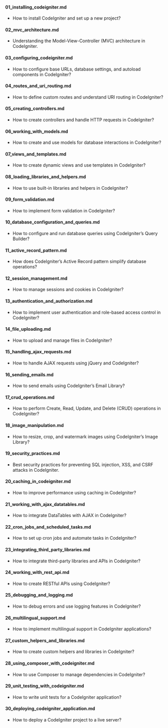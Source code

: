 #### **01_installing_codeigniter.md**  
   - How to install CodeIgniter and set up a new project?  

#### **02_mvc_architecture.md**  
   - Understanding the Model-View-Controller (MVC) architecture in CodeIgniter.  

#### **03_configuring_codeigniter.md**  
   - How to configure base URLs, database settings, and autoload components in CodeIgniter?  

#### **04_routes_and_uri_routing.md**  
   - How to define custom routes and understand URI routing in CodeIgniter?  

#### **05_creating_controllers.md**  
   - How to create controllers and handle HTTP requests in CodeIgniter?  

#### **06_working_with_models.md**  
   - How to create and use models for database interactions in CodeIgniter?  

#### **07_views_and_templates.md**  
   - How to create dynamic views and use templates in CodeIgniter?  

#### **08_loading_libraries_and_helpers.md**  
   - How to use built-in libraries and helpers in CodeIgniter?  

#### **09_form_validation.md**  
   - How to implement form validation in CodeIgniter?  

#### **10_database_configuration_and_queries.md**  
   - How to configure and run database queries using CodeIgniter’s Query Builder?  

#### **11_active_record_pattern.md**  
   - How does CodeIgniter’s Active Record pattern simplify database operations?  

#### **12_session_management.md**  
   - How to manage sessions and cookies in CodeIgniter?  

#### **13_authentication_and_authorization.md**  
   - How to implement user authentication and role-based access control in CodeIgniter?  

#### **14_file_uploading.md**  
   - How to upload and manage files in CodeIgniter?  

#### **15_handling_ajax_requests.md**  
   - How to handle AJAX requests using jQuery and CodeIgniter?  

#### **16_sending_emails.md**  
   - How to send emails using CodeIgniter’s Email Library?  

#### **17_crud_operations.md**  
   - How to perform Create, Read, Update, and Delete (CRUD) operations in CodeIgniter?  

#### **18_image_manipulation.md**  
   - How to resize, crop, and watermark images using CodeIgniter’s Image Library?  

#### **19_security_practices.md**  
   - Best security practices for preventing SQL injection, XSS, and CSRF attacks in CodeIgniter.  

#### **20_caching_in_codeigniter.md**  
   - How to improve performance using caching in CodeIgniter?  

#### **21_working_with_ajax_datatables.md**  
   - How to integrate DataTables with AJAX in CodeIgniter?  

#### **22_cron_jobs_and_scheduled_tasks.md**  
   - How to set up cron jobs and automate tasks in CodeIgniter?  

#### **23_integrating_third_party_libraries.md**  
   - How to integrate third-party libraries and APIs in CodeIgniter?  

#### **24_working_with_rest_api.md**  
   - How to create RESTful APIs using CodeIgniter?  

#### **25_debugging_and_logging.md**  
   - How to debug errors and use logging features in CodeIgniter?  

#### **26_multilingual_support.md**  
   - How to implement multilingual support in CodeIgniter applications?  

#### **27_custom_helpers_and_libraries.md**  
   - How to create custom helpers and libraries in CodeIgniter?  

#### **28_using_composer_with_codeigniter.md**  
   - How to use Composer to manage dependencies in CodeIgniter?  

#### **29_unit_testing_with_codeigniter.md**  
   - How to write unit tests for a CodeIgniter application?  

#### **30_deploying_codeigniter_application.md**  
   - How to deploy a CodeIgniter project to a live server?  